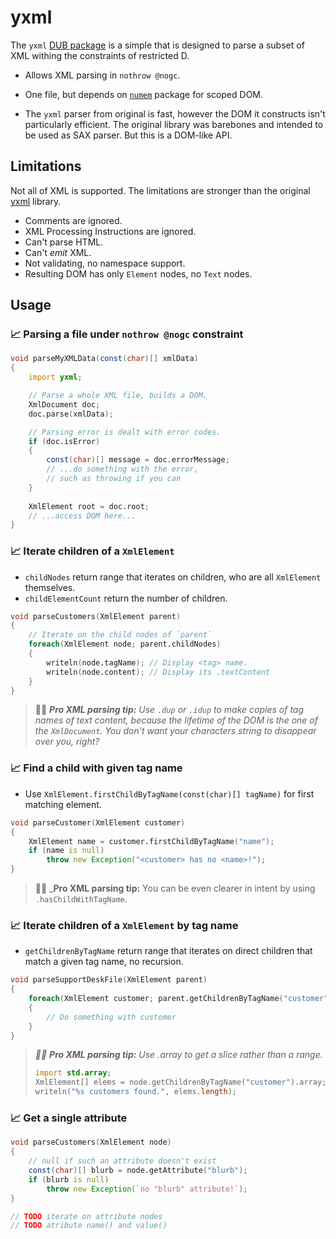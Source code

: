 # yxml

The `yxml` [DUB package](https://code.dlang.org/packages/yxml) is a simple that is designed to parse a subset of XML withing the constraints of restricted D.

- Allows XML parsing in `nothrow @nogc`.
- One file, but depends on [`numem`](https://code.dlang.org/packages/numem) package for scoped DOM.


- The `yxml` parser from original is fast, however the DOM it constructs isn't particularly efficient. The original library was barebones and intended to be used as SAX parser. But this is a DOM-like API.

## Limitations

Not all of XML is supported. The limitations are stronger than the original [yxml](https://dev.yorhel.nl/yxml) library.

- Comments are ignored.
- XML Processing Instructions are ignored.
- Can't parse HTML.
- Can't _emit_ XML.
- Not validating, no namespace support.
- Resulting DOM has only `Element` nodes, no `Text` nodes.


## Usage


### 📈 Parsing a file under `nothrow @nogc` constraint
```d
void parseMyXMLData(const(char)[] xmlData) 
{
    import yxml;

    // Parse a whole XML file, builds a DOM.
    XmlDocument doc;
    doc.parse(xmlData);

    // Parsing error is dealt with error codes.
    if (doc.isError)
    {
        const(char)[] message = doc.errorMessage;
        // ...do something with the error, 
        // such as throwing if you can
    }
        
    XmlElement root = doc.root;    
    // ...access DOM here...
}
```

### 📈 Iterate children of a `XmlElement`

- `childNodes` return range that iterates on children, who are all `XmlElement` themselves.
- `childElementCount` return the number of children.

```d
void parseCustomers(XmlElement parent)
{
    // Iterate on the child nodes of `parent`
    foreach(XmlElement node; parent.childNodes)
    {
        writeln(node.tagName); // Display <tag> name.
        writeln(node.content); // Display its .textContent
    }
}
```

> 🧑‍💼 _**Pro XML parsing tip:** Use `.dup` or `.idup` to make copies of tag names of text content, because the lifetime of the DOM is the one of the `XmlDocument`. You don't want your characters string to disappear over you, right?_


### 📈 Find a child with given tag name

- Use `XmlElement.firstChildByTagName(const(char)[] tagName)` for first matching element.

```d
void parseCustomer(XmlElement customer)
{
    XmlElement name = customer.firstChildByTagName("name");
    if (name is null)
        throw new Exception("<customer> has no <name>!");
}
```

> 🧑‍💼 _**Pro XML parsing tip:** You can be even clearer in intent by using `.hasChildWithTagName`.



### 📈 Iterate children of a `XmlElement` by tag name

- `getChildrenByTagName` return range that iterates on direct children that match a given tag name, no recursion.

```d
void parseSupportDeskFile(XmlElement parent)
{
    foreach(XmlElement customer; parent.getChildrenByTagName("customer"))
    {
        // Do something with customer
    }
}
```

> _🧑‍💼 **Pro XML parsing tip:** Use .array to get a slice rather than a range._
> ```d
> import std.array;
> XmlElement[] elems = node.getChildrenByTagName("customer").array;
> writeln("%s customers found.", elems.length);
> ```

### 📈 Get a single attribute

```d
void parseCustomers(XmlElement node)
{
    // null if such an attribute doesn't exist
    const(char)[] blurb = node.getAttribute("blurb");
    if (blurb is null)
        throw new Exception(`no "blurb" attribute!`);  
}
```
```d
// TODO iterate on attribute nodes
// TODO atribute name() and value()
```